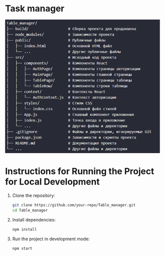 # Task manager
![alt text](image.png)

# Instructions for Running the Project for Local Development

1. Clone the repository:
   ```bash
   git clone https://github.com/your-repo/Table_manager.git
   cd Table_manager
   ```
2. Install dependencies:
   ```bash
   npm install
   ```
3. Run the project in development mode:
   ```bash
   npm start
   ```
